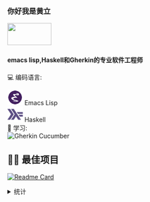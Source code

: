 ### 你好我是黄立


 <img src="https://imgs.search.brave.com/rPOyQzQlpRDG7YqTQLD-h1fzCWEL9w50HvWwDrBXbps/rs:fit:860:0:0:0/g:ce/aHR0cHM6Ly9jZG4u/YnJpdGFubmljYS5j/b20vNDMvMTkwMDQz/LTEzMS1DODMyQkY0/MS9NYW8tWmVkb25n/LUNoaW5lc2UtQ3Vs/dHVyYWwtUmV2b2x1/dGlvbi1wb3N0ZXIt/Y3Jvd2QuanBnP3c9/MjAwJmg9MjAwJmM9/Y3JvcA" width=100 height=50>

#### emacs lisp,Haskell和Gherkin的专业软件工程师

💻 编码语言:
<div>
  <img src="https://raw.githubusercontent.com/devicons/devicon/refs/heads/master/icons/emacs/emacs-original.svg" title="Emacs Lisp" alt="Emacs Lisp" width="35"> Emacs Lisp <br>
  <img src="https://raw.githubusercontent.com/devicons/devicon/refs/heads/master/icons/haskell/haskell-plain.svg" title="Haskell" alt="Haskell" width="35"> Haskell
<div>
🧠 学习:
</div>
  <img src="[https://github.com/devicons/devicon/blob/master/icons/css3/css3-plain-wordmark.svg](https://raw.githubusercontent.com/devicons/devicon/refs/heads/master/icons/android/android-original.svg)"  title="Gherkin" alt="Gherkin" width="35" height="35"/> Cucumber
</div>

## 👨‍💻 最佳项目

[![Readme Card](https://github-readme-stats.vercel.app/api/pin/?username=wesfhw7348hjf39hf&repo=rffuwfeufw89f9wrw3&theme=dark)](https://github.com/wesfhw7348hjf39hf/rffuwfeufw89f9wrw3)

<details>
<summary>
  统计
</summary>
<br>
  
  [![wesfhw7348hjf39hf's GitHub stats](https://github-readme-stats.vercel.app/api?username=wesfhw7348hjf39hf&show_icons=true&theme=dark)]
</details>
